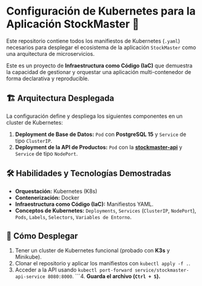 # Configuración de Kubernetes para la Aplicación StockMaster 🚀

Este repositorio contiene todos los manifiestos de Kubernetes (`.yaml`) necesarios para desplegar el ecosistema de la aplicación `StockMaster` como una arquitectura de microservicios.

Este es un proyecto de **Infraestructura como Código (IaC)** que demuestra la capacidad de gestionar y orquestar una aplicación multi-contenedor de forma declarativa y reproducible.

## 🏗️ Arquitectura Desplegada
La configuración define y despliega los siguientes componentes en un cluster de Kubernetes:
1.  **Deployment de Base de Datos:** `Pod` con **PostgreSQL 15** y `Service` de tipo `ClusterIP`.
2.  **Deployment de la API de Productos:** `Pod` con la [**stockmaster-api**](https://github.com/AngelNavaDev14/stockmaster-api) y `Service` de tipo `NodePort`.

## 🛠️ Habilidades y Tecnologías Demostradas
*   **Orquestación:** Kubernetes (K8s)
*   **Contenerización:** Docker
*   **Infraestructura como Código (IaC):** Manifiestos YAML.
*   **Conceptos de Kubernetes:** `Deployments`, `Services` (`ClusterIP`, `NodePort`), `Pods`, `Labels`, `Selectors`, `Variables de Entorno`.

## 🚀 Cómo Desplegar
1.  Tener un cluster de Kubernetes funcional (probado con **K3s** y Minikube).
2.  Clonar el repositorio y aplicar los manifiestos con `kubectl apply -f .`.
3.  Acceder a la API usando `kubectl port-forward service/stockmaster-api-service 8080:8000`.
```4.  **Guarda el archivo (`Ctrl + S`).**